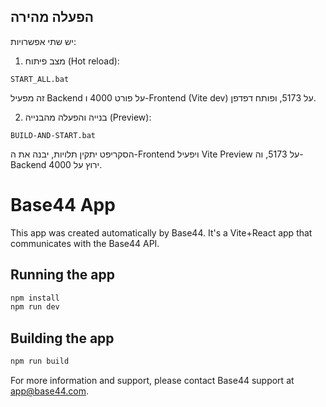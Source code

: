 ## הפעלה מהירה

יש שתי אפשרויות:

1) מצב פיתוח (Hot reload):

```
START_ALL.bat
```

זה מפעיל Backend על פורט 4000 ו-Frontend (Vite dev) על 5173, ופותח דפדפן.

2) בנייה והפעלה מהבנייה (Preview):

```
BUILD-AND-START.bat
```

הסקריפט יתקין תלויות, יבנה את ה-Frontend ויפעיל Vite Preview על 5173, וה-Backend ירוץ על 4000.

# Base44 App


This app was created automatically by Base44.
It's a Vite+React app that communicates with the Base44 API.

## Running the app

```bash
npm install
npm run dev
```

## Building the app

```bash
npm run build
```

For more information and support, please contact Base44 support at app@base44.com.